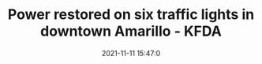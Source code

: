 ---
"title": "Power restored on six traffic lights in downtown Amarillo - KFDA"
"date": "2021-11-11 15:47:0"
"feed_name": "GOOGLENEWSCONSTRUCTION"
"feed_website": "https://news.google.com/search?q=construction%2Bincident&hl=en-US&gl=US&ceid=US:en"
"feed_rss": "https://news.google.com/rss/search?q=construction%2Bincident&hl=en-US&gl=US&ceid=US:en"
"link": "https://www.newschannel10.com/2021/11/11/power-restored-six-traffic-lights-downtown-amarillo/"
"source": "{'href': 'https://www.newschannel10.com', 'title': 'KFDA'}"
"file": "_posts/2021-1-1-805aa81a6aac821d3269fb90b9f57e1dfaffeacf.md"
"accident": "0"
"drilling": "0"
"dead": "0"
"injured": "0"
"arrested": "0"
"place": "unknown place"
"where": "unknown site"
"causes": "unknown"
"place_uri": "unknown place"
---